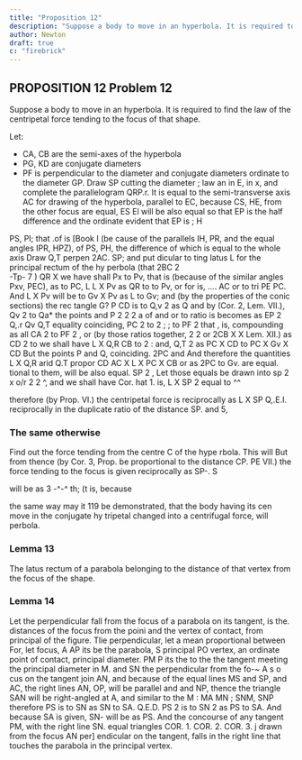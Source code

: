 ```yaml
---
title: "Proposition 12"
description: "Suppose a body to move in an hyperbola. It is required to find the law of the centripetal force tending to the focus of that shape"
author: Newton
draft: true
c: "firebrick"
---
```





## PROPOSITION 12 Problem 12

Suppose a body to move in an hyperbola. It is required to find the law of the centripetal force tending to the focus of that shape.

Let:

- CA, CB are  the semi-axes of the hyperbola
- PG, KD are conjugate diameters
- PF is perpendicular to the diameter
and conjugate diameters
ordinate to the diameter GP.
Draw SP cutting the diameter
;
law
an
in E,
in x, and complete the parallelogram QRP.r.
It is
equal to the semi-transverse axis AC for drawing
of the hyperbola, parallel to EC, because CS,
HE, from the other focus
are equal, ES El will be also equal so that EP is the half difference
and the ordinate
evident that
EP
is
;
H

PS, PI; that
.of
is
[Book
I
(be
cause of the parallels IH,
PR, and the equal angles
IPR, HPZ), of PS, PH,
the difference of which is
equal to the whole axis
Draw Q,T perpen
2AC.
SP; and put
dicular to
ting
latus
L
for the principal
rectum of the hy
perbola
(that
2BC 2 \
-Tp-
7
)
QR
X
we
have
shall
Px
to Pv, that is
(because of the similar
angles Pxv, PEC), as
to
PC,
L
L X Pv as QR
to
to Pv, or
for
is,
....
AC
or
to
tri
PE
PC.
And L X Pv will be to
Gv X Pv as L to Gv;
and (by the properties of
the conic sections) the rec
tangle G?
P
CD
is
to
Q,v
2
as
Q
and by (Cor. 2, Lem. VII.), Qv 2 to Qa* the points
and P
2
2
2
a
of
and
or
to
ratio
is
becomes
as
EP 2
Q,.r
Qv
Q,T
equality
coinciding,
PC
2
to
2
;
;
to
PF
2
that
,
is,
compounding
as
all
CA 2
to
PF
2
,
or (by
those ratios together,
2
2
or 2CB X
X
Lem. XII.) as CD 2 to
we shall have L X Q,R
CB
to
2
:
and,
Q,T 2
as
PC X CD to PC X Gv X CD
But the points P and Q, coinciding. 2PC and
And therefore the quantities L X Q,R arid Q.T propor
CD
AC X L X PC
X CB or as 2PC to Gv.
are equal.
tional to them, will be also equal.
SP
2
,
Let those equals be drawn into
sp 2 x o/r 2
2
^, and we shall have
Cor.
hat
1.
is,
L X SP
2
equal to
^^

therefore (by
Prop. VI.) the centripetal force is reciprocally as L X SP
Q,.E.I.
reciprocally in the duplicate ratio of the distance SP.
and
5,

### The same otherwise

Find out the force tending from the centre C of the hype rbola. This will
But from thence (by Cor. 3, Prop.
be proportional to the distance CP.
PE
VII.) the force tending to the focus
is
given reciprocally as SP-.
S

will be as
3
-^-^
th;
(t
is,
because

the same
way may
it
119
be demonstrated, that the body having its cen
move in the conjugate hy
tripetal changed into a centrifugal force, will
perbola.

### Lemma 13

The latus rectum of a parabola belonging to
the distance of that vertex from the focus of the shape. 


### Lemma 14

Let the perpendicular fall from the focus of a parabola on its tangent, is the. distances
of the focus from the poini
and
the
vertex
of contact,
from
principal
of the figure.
Tlie perpendicular,
let
a mean proportional between
For, let
focus,
A
AP
its
be the parabola, S
principal
PO
vertex,
an ordinate
point of contact,
principal diameter.
PM
P
its
the
to the
the tangent
meeting the principal diameter in M.
and SN the perpendicular from the fo-~
A
s
o
cus on the tangent join AN, and because of the equal lines MS and
SP,
and AC, the right lines AN, OP, will be parallel and
and NP,
thence the triangle SAN will be right-angled at A, and similar to the
M
:
MA
MN
;
SNM, SNP therefore PS is to SN as SN to SA. Q.E.D.
PS 2 is to SN 2 as PS to SA.
And because SA is given, SN- will be as PS.
And the concourse of any tangent PM, with the right line SN.
equal triangles
COR. 1.
COR. 2.
COR. 3.
j
drawn from the focus
AN
per] endicular on the tangent, falls in the right line
that touches the parabola in the principal vertex.

